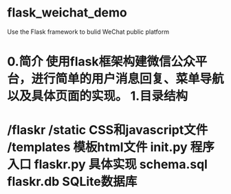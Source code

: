 # flask_weichat_demo
Use the Flask framework to bulid WeChat public platform

0.简介
	使用flask框架构建微信公众平台，进行简单的用户消息回复、菜单导航以及具体页面的实现。
1.目录结构
==========================================================
/flaskr
    /static				CSS和javascript文件
    /templates			模板html文件
    __init__.py			程序入口
    flaskr.py			具体实现
    schema.sql 			
    flaskr.db			SQLite数据库
==========================================================
